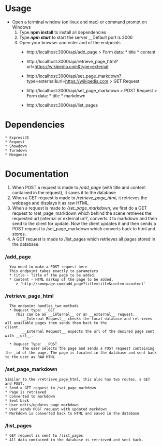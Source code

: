 # Usage
* Open a terminal window (on linux and mac) or command prompt on Windows
    1. Type __npm install__ to install all dependencies
    2. Type __*npm start*__ to start the server
        __Default port is 3000
    3. Open your browser and enter and of the endpoints
        * http://localhost:3000/api/add_page
                > Form data:
                    * title
                    * content
        * http://localhost:3000/api/retrieve_page_html?url=https://wikipedia.com&type=external

        * http://localhost:3000/api/set_page_markdown?type=external&url=https://wikipedia.com > GET Request

        * http://localhost:3000/api/set_page_markdown > POST Request
                > Form data:
                        * title
                        * markdown

        * http://localhost:3000/api/list_pages

# Dependencies

    * ExpressJS
    * Request
    * Showdown
    * Turndown
    * Mongoose
    
# Documentation

   1. When POST a request is made to _/add_page_ (with title and content contained in the request), it saves it to the database
   2. When a GET request is made to _/retrieve_page_html_, it retrieves the webpage and displays it as raw HTML.
   3. When a  request is made to _/set_page_markdown_, we first do a GET request to /set_page_markdown which behind the scene           retrieves the requested url (internal or external url?, converts it to markdown and then send to the client for update.
      Now the client updates it and then sends a POST request to /set_page_markdown which converts back to html and stores.
   4. A GET request is made to /list_pages which retrieves all pages stored in the database.
   
  ### /add_page
      You need to make a POST request here
      This endpoint takes exactly to parameters
      * title - Title of the page to be added.
      * content - HTML markup of the page to be added.
         > 'http://somepage.com/add_page?title=title&content=content'
         
   ### /retrieve_page_html
      The endpoint handles two methods
      * Request type: __GET__
         This can be an __internal__ or an __external__ request.
            __Internal Request__ checks the local database and retrieves all available pages then sends them back to the                   client.
            __External Request__ expects the url of the desired page sent with __url__.
            
      * Request Type: __POST__
            The user selects the page and sends a POST request containing the _id of the page. The page is located in the database and sent back to the user as RAW HTNL
            
### /set_page_markdown
    Similar to the /retrieve_page_html, this also has two routes, a GET and POST.
    * Send a GET request to /set_page_markdown
    * Page is retrieved
    * Converted to markdown
    * Sent back
    * User edits/updates page markdown
    * User sends POST request with updated markdown
    * Markdown is converted back to HTML and saved in the database
    
### /list_pages
    * GET request is sent to /list_pages
    * All data contained in the database is retrieved and sent back.
     
